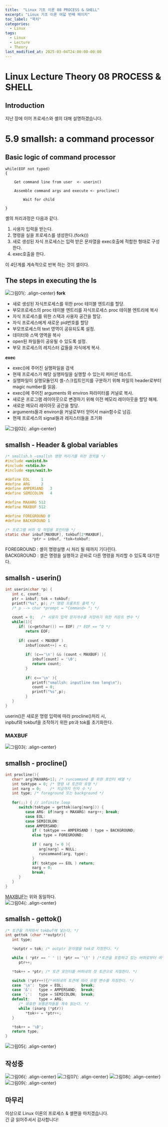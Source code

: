 ```yaml
---
title:  "Linux 기초 이론 08 PROCESS & SHELL"
excerpt: "Linux 기초 이론 여덟 번째 페이지"
toc_label: "목차"
categories:
  - Linux
tags:
  - Linux
  - Lecture
  - Theory
last_modified_at: 2025-03-04T24:00:00-00:00
---
```


# Linux Lecture Theory 08 PROCESS & SHELL
## Introduction
지난 장에 이어 프로세스와 셸의 대해 설명하겠습니다.

# 5.9 smallsh: a command processor
## Basic logic of command processor
```
while(EOF not typed)
{

	Get command line from user  <- userin()

	Assemble command args and execute <- procline()

        Wait for child

}
```
셸의 처리과정은 다음과 같다.  
1. 사용자 입력을 받는다.
2. 명령을 실을 프로세스를 생성한다.(fork())
3. 새로 생성된 자식 프로세스는 입력 받은 문자열을 exec호출에 적합한 형태로 구성한다.
4. exec호출을 한다.

이 4단계를 계속적으로 반복 하는 것이 셸이다.

## The steps in executing the ls
![그림01](https://ji-hun-park.github.io/assets/images/LNXIMG064.jpg "그림01"){: .align-center}
**fork**  
- 새로 생성된 자식프로세스를 위한 proc 테이블 엔트리를 할당.
- 부모프로세스의 proc 테이블 엔트리를 자식프로세스 proc 테이블 엔트리에 복사
- 자식 프로세스를 위한 스택과 사용자 공간을 할당.
- 자식 프로세스에게 새로운 pid번호를 할당
- 부모프로세스의 text 영역이 공유되도록 설정.
- 데이터와 스택 영역을 복사
- open된 파일들이 공유될 수 있도록 설정.
- 부모 프로세스의 레지스터 값들을 자식에게 복사.

**exec**  
- exec()에 주어진 실행파일을 검색
- 현재 프로세스가 해당 실행파일을 실행할 수 있는지 퍼미션 테스트.
- 실행파일이 실행모듈인지 셸-스크립트인지를 구분하기 위해 파일의 header로부터 magic number를 읽음.
- exec()에 주어진 arguments 와 environ 파라미터를 커널로 복사.
- 새로운 프로그램 레이아웃으로 변경하기 위해 이전 메모리 레이아웃을 할당 해제.
- 새로운 메모리 레이아웃 공간을 할당.
- arguments들과 environ을 커널로부터 얻어서 main함수로 넘김.
- 현재 프로세스의 signal들과 레지스터들을 초기화

![그림02](https://ji-hun-park.github.io/assets/images/LNXIMG065.jpg "그림02"){: .align-center}

## smallsh - Header & global variables 
```c
/* smallsh.h –smallsh 명령 처리기를 위한 정의들 */
#include <unistd.h>
#include <stdio.h>
#include <sys/wait.h>

#define EOL		1
#define ARG		2
#define AMPERSAND	3
#define SEMICOLON	4

#define MAXARG 512
#define MAXBUF 512

#define FOREGROUND 0
#define BACKGROUND 1
```
```c
/* 프로그램 버퍼 및 작업용 포인터들 */
static char inbuf[MAXBUF], tokbuf[2*MAXBUF], 
            *ptr = inbuf, *tok=tokbuf;
```
FOREGROUND : 셸이 명령실행 시 처리 될 때까지 기다린다.  
BACKGROUND : 셸은 명령을 실행하고 곧바로 다른 명령을 처리할 수 있도록 대기한다.

## smallsh - userin()
```c
int userin(char *p) {
   int c, count;
   ptr = inbuf;	tok = tokbuf;
   printf("%s", p);	/* 명령 프롬프트 출력 */
   /* p --> char *prompt = "Command> "; */
	
   count = 0;	/* 사용자 입력 문자개수를 저장하기 위한 카운트 변수 */
   while(1){
      if( (c=getchar()) == EOF)	/* EOF == ^D */
         return EOF;
			
      if( count < MAXBUF )
         inbuf[count++] = c;
		
         if( (c=='\n') && (count < MAXBUF) ){
            inbuf[count] = '\0';
            return count;
         }
		
         if( c=='\n' ){
            printf("smallsh: inputline too long\n");
            count = 0;
            printf("%s",p);
         }
   }
}
```
userin()은 새로운 명령 입력에 따라 procline()처리 시,  
inpbuf와 tokbuf을 조작하기 위한 ptr과 tok를 초기화한다.
### MAXBUF
![그림03](https://ji-hun-park.github.io/assets/images/LNXIMG066.jpg "그림03"){: .align-center}

## smallsh - procline()
```c
int procline(){
   char* arg[MAXARG+1]; /* runcommand 를 위한 포인터 배열 */
   int toktype = 0; /* 명령 내 토큰의 유형 */
   int narg = 0;	/* 지금까지 인자 수 */
   int type; /* foreground 또는 background */
   
   for(;;) { // infinite loop
      switch(toktype = gettok(&arg[narg])) {
         case ARG: if(narg < MAXARG) narg++; break;
         case EOL:
         case SEMICOLON:
         case AMPERSAND:
            if ( toktype == AMPERSAND ) type = BACKGROUND;
            else type = FOREGROUND;
            
            if ( narg != 0 ){
               arg[narg] = NULL;
               runcommand(arg, type);
            }
            if( toktype == EOL ) return;
            narg = 0;
            break;
      }        
   }
}
```
[MAXBUF](https://ji-hun-park.github.io/linux/Linux-Theory-08/#maxbuf)는 위와 동일하다.  
![그림04](https://ji-hun-park.github.io/assets/images/LNXIMG067.jpg "그림04"){: .align-center}

## smallsh - gettok()
```c
/* 토큰을 가져와서 tokbuf에 넣는다. */
int gettok (char **outptr){
   int type;

   *outptr = tok; /* outptr 문자열을 tok로 지정한다. */

   while ( *ptr == ' ' || *ptr == '\t' ) /*토큰을 포함하고 있는 버퍼로부터 여백 제거*/
      ptr++;

   *tok++ = *ptr; /* 토큰 포인터를 버퍼내의 첫 토큰으로 지정한다. */

   switch (*ptr++){/*버퍼내의 토큰에 따라 유형 변수를 지정한다. */
   case '\n':  type = EOL;        break;
   case '&':   type = AMPERSAND;  break;
   case ';':   type = SEMICOLON;  break;
   default:    type = ARG;
      /* 유효한 보통문자들을 계속 읽는다. */
      while (inarg (*ptr))
         *tok++ = *ptr++;
   }

   *tok++ = '\0';
   return type;
}
```
![그림05](https://ji-hun-park.github.io/assets/images/LNXIMG068.jpg "그림05"){: .align-center}

## 작성중
![그림06](https://ji-hun-park.github.io/assets/images/LNXIMG069.jpg "그림06"){: .align-center}
![그림07](https://ji-hun-park.github.io/assets/images/LNXIMG070.jpg "그림07"){: .align-center}
![그림08](https://ji-hun-park.github.io/assets/images/LNXIMG071.jpg "그림08"){: .align-center}
![그림09](https://ji-hun-park.github.io/assets/images/LNXIMG072.jpg "그림09"){: .align-center}

## 마무리
이상으로 Linux 이론의 프로세스 & 셸편을 마치겠습니다.  
긴 글 읽어주셔서 감사합니다!

